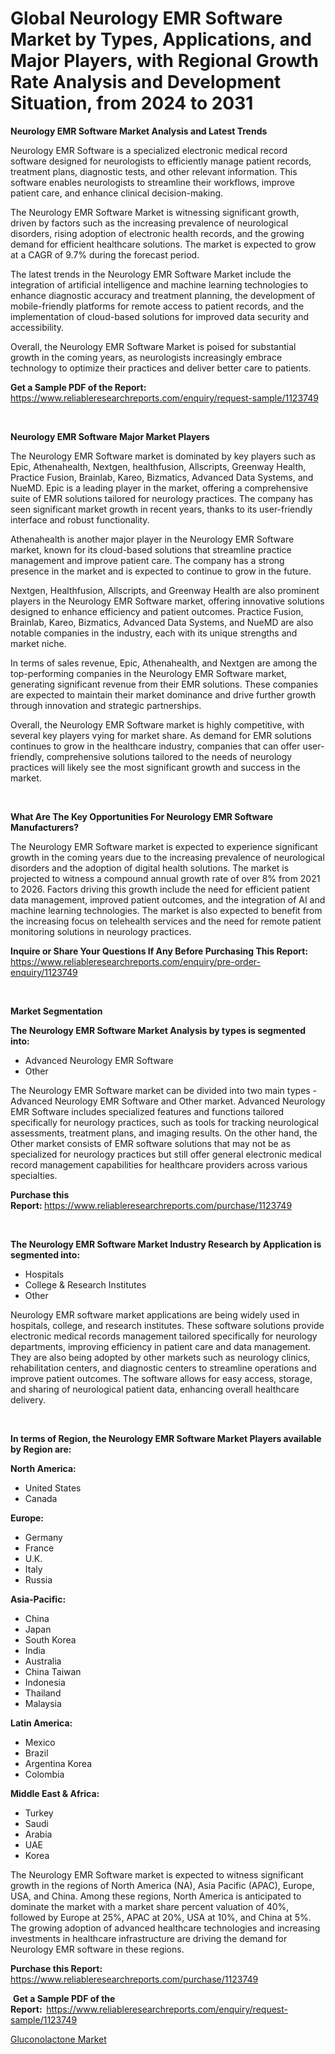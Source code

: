 <p><h1>Global Neurology EMR Software Market by Types, Applications, and Major Players, with Regional Growth Rate Analysis and Development Situation, from 2024 to 2031</h1></p><p><strong>Neurology EMR Software Market Analysis and Latest Trends</strong></p>
<p><p>Neurology EMR Software is a specialized electronic medical record software designed for neurologists to efficiently manage patient records, treatment plans, diagnostic tests, and other relevant information. This software enables neurologists to streamline their workflows, improve patient care, and enhance clinical decision-making.</p><p>The Neurology EMR Software Market is witnessing significant growth, driven by factors such as the increasing prevalence of neurological disorders, rising adoption of electronic health records, and the growing demand for efficient healthcare solutions. The market is expected to grow at a CAGR of 9.7% during the forecast period.</p><p>The latest trends in the Neurology EMR Software Market include the integration of artificial intelligence and machine learning technologies to enhance diagnostic accuracy and treatment planning, the development of mobile-friendly platforms for remote access to patient records, and the implementation of cloud-based solutions for improved data security and accessibility.</p><p>Overall, the Neurology EMR Software Market is poised for substantial growth in the coming years, as neurologists increasingly embrace technology to optimize their practices and deliver better care to patients.</p></p>
<p><strong>Get a Sample PDF of the Report:&nbsp;</strong> <a href="https://www.reliableresearchreports.com/enquiry/request-sample/1123749">https://www.reliableresearchreports.com/enquiry/request-sample/1123749</a></p>
<p>&nbsp;</p>
<p><strong>Neurology EMR Software Major Market Players</strong></p>
<p><p>The Neurology EMR Software market is dominated by key players such as Epic, Athenahealth, Nextgen, healthfusion, Allscripts, Greenway Health, Practice Fusion, Brainlab, Kareo, Bizmatics, Advanced Data Systems, and NueMD. Epic is a leading player in the market, offering a comprehensive suite of EMR solutions tailored for neurology practices. The company has seen significant market growth in recent years, thanks to its user-friendly interface and robust functionality.</p><p>Athenahealth is another major player in the Neurology EMR Software market, known for its cloud-based solutions that streamline practice management and improve patient care. The company has a strong presence in the market and is expected to continue to grow in the future.</p><p>Nextgen, Healthfusion, Allscripts, and Greenway Health are also prominent players in the Neurology EMR Software market, offering innovative solutions designed to enhance efficiency and patient outcomes. Practice Fusion, Brainlab, Kareo, Bizmatics, Advanced Data Systems, and NueMD are also notable companies in the industry, each with its unique strengths and market niche.</p><p>In terms of sales revenue, Epic, Athenahealth, and Nextgen are among the top-performing companies in the Neurology EMR Software market, generating significant revenue from their EMR solutions. These companies are expected to maintain their market dominance and drive further growth through innovation and strategic partnerships.</p><p>Overall, the Neurology EMR Software market is highly competitive, with several key players vying for market share. As demand for EMR solutions continues to grow in the healthcare industry, companies that can offer user-friendly, comprehensive solutions tailored to the needs of neurology practices will likely see the most significant growth and success in the market.</p></p>
<p>&nbsp;</p>
<p><strong>What Are The Key Opportunities For Neurology EMR Software Manufacturers?</strong></p>
<p><p>The Neurology EMR Software market is expected to experience significant growth in the coming years due to the increasing prevalence of neurological disorders and the adoption of digital health solutions. The market is projected to witness a compound annual growth rate of over 8% from 2021 to 2026. Factors driving this growth include the need for efficient patient data management, improved patient outcomes, and the integration of AI and machine learning technologies. The market is also expected to benefit from the increasing focus on telehealth services and the need for remote patient monitoring solutions in neurology practices.</p></p>
<p><strong>Inquire or Share Your Questions If Any Before Purchasing This Report:</strong> <a href="https://www.reliableresearchreports.com/enquiry/pre-order-enquiry/1123749">https://www.reliableresearchreports.com/enquiry/pre-order-enquiry/1123749</a></p>
<p>&nbsp;</p>
<p><strong>Market Segmentation</strong></p>
<p><strong>The Neurology EMR Software Market Analysis by types is segmented into:</strong></p>
<p><ul><li>Advanced Neurology EMR Software</li><li>Other</li></ul></p>
<p><p>The Neurology EMR Software market can be divided into two main types - Advanced Neurology EMR Software and Other market. Advanced Neurology EMR Software includes specialized features and functions tailored specifically for neurology practices, such as tools for tracking neurological assessments, treatment plans, and imaging results. On the other hand, the Other market consists of EMR software solutions that may not be as specialized for neurology practices but still offer general electronic medical record management capabilities for healthcare providers across various specialties.</p></p>
<p><strong>Purchase this Report:&nbsp;</strong><a href="https://www.reliableresearchreports.com/purchase/1123749">https://www.reliableresearchreports.com/purchase/1123749</a></p>
<p>&nbsp;</p>
<p><strong>The Neurology EMR Software Market Industry Research by Application is segmented into:</strong></p>
<p><ul><li>Hospitals</li><li>College & Research Institutes</li><li>Other</li></ul></p>
<p><p>Neurology EMR software market applications are being widely used in hospitals, college, and research institutes. These software solutions provide electronic medical records management tailored specifically for neurology departments, improving efficiency in patient care and data management. They are also being adopted by other markets such as neurology clinics, rehabilitation centers, and diagnostic centers to streamline operations and improve patient outcomes. The software allows for easy access, storage, and sharing of neurological patient data, enhancing overall healthcare delivery.</p></p>
<p>&nbsp;</p>
<p><strong>In terms of Region, the Neurology EMR Software Market Players available by Region are:</strong></p>
<p>
    <p> <strong> North America: </strong>
        <ul>
            <li>United States</li>
            <li>Canada</li>
        </ul>
        </p> 
    <p> <strong> Europe: </strong>
        <ul>
            <li>Germany</li>
            <li>France</li>
            <li>U.K.</li>
            <li>Italy</li>
            <li>Russia</li>
        </ul>
        </p> 
    <p> <strong> Asia-Pacific: </strong>
        <ul>
            <li>China</li>
            <li>Japan</li>
            <li>South Korea</li>
            <li>India</li>
            <li>Australia</li>
            <li>China Taiwan</li>
            <li>Indonesia</li>
            <li>Thailand</li>
            <li>Malaysia</li>
        </ul>
        </p> 
    <p> <strong> Latin America: </strong>
        <ul>
            <li>Mexico</li>
            <li>Brazil</li>
            <li>Argentina Korea</li>
            <li>Colombia</li>
        </ul>
        </p> 
    <p> <strong> Middle East & Africa: </strong>
        <ul>
            <li>Turkey</li>
            <li>Saudi</li>
            <li>Arabia</li>
            <li>UAE</li>
            <li>Korea</li>
        </ul>
    </p>
    </p>
<p><p>The Neurology EMR Software market is expected to witness significant growth in the regions of North America (NA), Asia Pacific (APAC), Europe, USA, and China. Among these regions, North America is anticipated to dominate the market with a market share percent valuation of 40%, followed by Europe at 25%, APAC at 20%, USA at 10%, and China at 5%. The growing adoption of advanced healthcare technologies and increasing investments in healthcare infrastructure are driving the demand for Neurology EMR software in these regions.</p></p>
<p><strong>Purchase this Report: </strong><a href="https://www.reliableresearchreports.com/purchase/1123749">https://www.reliableresearchreports.com/purchase/1123749</a></p>
<p>&nbsp;<strong>Get a Sample PDF of the Report:&nbsp;&nbsp;</strong><a href="https://www.reliableresearchreports.com/enquiry/request-sample/1123749">https://www.reliableresearchreports.com/enquiry/request-sample/1123749</a></p>
<p><strong></strong></p>
<p><p><a href="https://eight-handstand-8fb.notion.site/Gluconolactone-Market-Analysis-Examines-its-Scope-on-Growth-Opportunities-and-Forecasted-Trends-Spa-dc0edfc7e4b84b2ebe4fb550dacf0ac6">Gluconolactone Market</a></p></p>